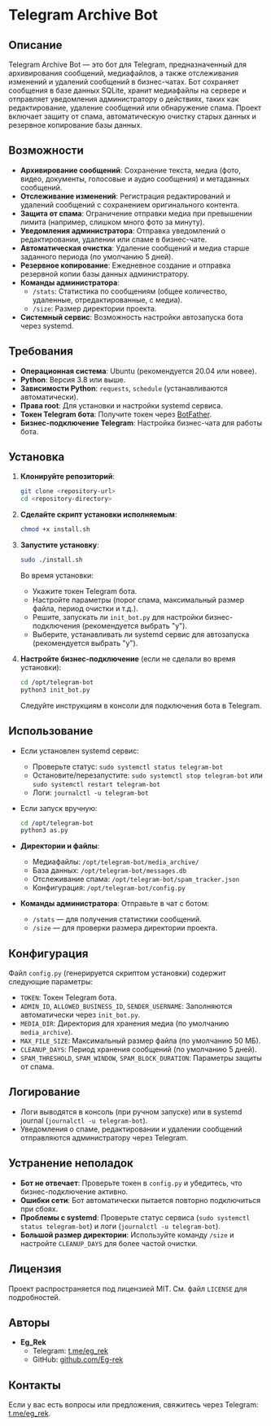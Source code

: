 # Telegram Archive Bot

## Описание

Telegram Archive Bot — это бот для Telegram, предназначенный для архивирования сообщений, медиафайлов, а также отслеживания изменений и удалений сообщений в бизнес-чатах. Бот сохраняет сообщения в базе данных SQLite, хранит медиафайлы на сервере и отправляет уведомления администратору о действиях, таких как редактирование, удаление сообщений или обнаружение спама. Проект включает защиту от спама, автоматическую очистку старых данных и резервное копирование базы данных.

## Возможности

- **Архивирование сообщений**: Сохранение текста, медиа (фото, видео, документы, голосовые и аудио сообщения) и метаданных сообщений.
- **Отслеживание изменений**: Регистрация редактирований и удалений сообщений с сохранением оригинального контента.
- **Защита от спама**: Ограничение отправки медиа при превышении лимита (например, слишком много фото за минуту).
- **Уведомления администратора**: Отправка уведомлений о редактировании, удалении или спаме в бизнес-чате.
- **Автоматическая очистка**: Удаление сообщений и медиа старше заданного периода (по умолчанию 5 дней).
- **Резервное копирование**: Ежедневное создание и отправка резервной копии базы данных администратору.
- **Команды администратора**:
  - `/stats`: Статистика по сообщениям (общее количество, удаленные, отредактированные, с медиа).
  - `/size`: Размер директории проекта.
- **Системный сервис**: Возможность настройки автозапуска бота через systemd.

## Требования

- **Операционная система**: Ubuntu (рекомендуется 20.04 или новее).
- **Python**: Версия 3.8 или выше.
- **Зависимости Python**: `requests`, `schedule` (устанавливаются автоматически).
- **Права root**: Для установки и настройки systemd сервиса.
- **Токен Telegram бота**: Получите токен через [BotFather](https://t.me/BotFather).
- **Бизнес-подключение Telegram**: Настройка бизнес-чата для работы бота.

## Установка

1. **Клонируйте репозиторий**:
   ```bash
   git clone <repository-url>
   cd <repository-directory>
   ```

2. **Сделайте скрипт установки исполняемым**:
   ```bash
   chmod +x install.sh
   ```

3. **Запустите установку**:
   ```bash
   sudo ./install.sh
   ```

   Во время установки:
   - Укажите токен Telegram бота.
   - Настройте параметры (порог спама, максимальный размер файла, период очистки и т.д.).
   - Решите, запускать ли `init_bot.py` для настройки бизнес-подключения (рекомендуется выбрать "y").
   - Выберите, устанавливать ли systemd сервис для автозапуска (рекомендуется выбрать "y").

4. **Настройте бизнес-подключение** (если не сделали во время установки):
   ```bash
   cd /opt/telegram-bot
   python3 init_bot.py
   ```
   Следуйте инструкциям в консоли для подключения бота в Telegram.

## Использование

- Если установлен systemd сервис:
  - Проверьте статус: `sudo systemctl status telegram-bot`
  - Остановите/перезапустите: `sudo systemctl stop telegram-bot` или `sudo systemctl restart telegram-bot`
  - Логи: `journalctl -u telegram-bot`

- Если запуск вручную:
  ```bash
  cd /opt/telegram-bot
  python3 as.py
  ```

- **Директории и файлы**:
  - Медиафайлы: `/opt/telegram-bot/media_archive/`
  - База данных: `/opt/telegram-bot/messages.db`
  - Отслеживание спама: `/opt/telegram-bot/spam_tracker.json`
  - Конфигурация: `/opt/telegram-bot/config.py`

- **Команды администратора**:
  Отправьте в чат с ботом:
  - `/stats` — для получения статистики сообщений.
  - `/size` — для проверки размера директории проекта.

## Конфигурация

Файл `config.py` (генерируется скриптом установки) содержит следующие параметры:
- `TOKEN`: Токен Telegram бота.
- `ADMIN_ID`, `ALLOWED_BUSINESS_ID`, `SENDER_USERNAME`: Заполняются автоматически через `init_bot.py`.
- `MEDIA_DIR`: Директория для хранения медиа (по умолчанию `media_archive`).
- `MAX_FILE_SIZE`: Максимальный размер файла (по умолчанию 50 МБ).
- `CLEANUP_DAYS`: Период хранения сообщений (по умолчанию 5 дней).
- `SPAM_THRESHOLD`, `SPAM_WINDOW`, `SPAM_BLOCK_DURATION`: Параметры защиты от спама.

## Логирование

- Логи выводятся в консоль (при ручном запуске) или в systemd journal (`journalctl -u telegram-bot`).
- Уведомления о спаме, редактировании и удалении сообщений отправляются администратору через Telegram.

## Устранение неполадок

- **Бот не отвечает**: Проверьте токен в `config.py` и убедитесь, что бизнес-подключение активно.
- **Ошибки сети**: Бот автоматически пытается повторно подключиться при сбоях.
- **Проблемы с systemd**: Проверьте статус сервиса (`sudo systemctl status telegram-bot`) и логи (`journalctl -u telegram-bot`).
- **Большой размер директории**: Используйте команду `/size` и настройте `CLEANUP_DAYS` для более частой очистки.

## Лицензия

Проект распространяется под лицензией MIT. См. файл `LICENSE` для подробностей.

## Авторы

- **Eg_Rek**
  - Telegram: [t.me/eg_rek](https://t.me/eg_rek)
  - GitHub: [github.com/Eg-rek](https://github.com/Eg-rek)

## Контакты

Если у вас есть вопросы или предложения, свяжитесь через Telegram: [t.me/eg_rek](https://t.me/eg_rek).
